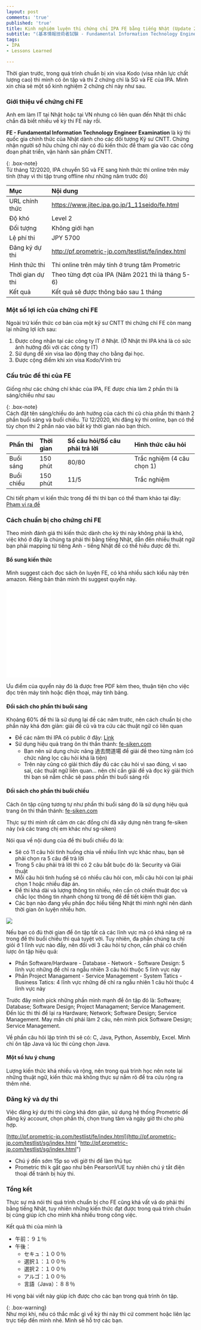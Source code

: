 ```yaml
---
layout: post
comments: 'true'
published: 'true'
title: Kinh nghiệm luyện thi chứng chỉ IPA FE bằng tiếng Nhật (Update 2021)
subtitle: "(基本情報技術者試験 - Fundamental Information Technology Engineer Examination)"
tags:
- IPA
- Lessons Learned

---
```

Thời gian trước, trong quá trình chuẩn bị xin visa Kodo (visa nhân lực chất lượng cao) thì mình có ôn tập và thi 2 chứng chỉ là SG và FE của IPA. Mình xin chia sẻ một số kinh nghiệm 2 chứng chỉ này như sau.

### Giới thiệu về chứng chỉ FE

Anh em làm IT tại Nhật hoặc tại VN nhưng có liên quan đến Nhật thì chắc chắn đã biết nhiều về kỳ thi FE này rồi.

**FE - Fundamental Information Technology Engineer Examination** là kỳ thi quốc gia chính thức của Nhật dành cho các đối tượng Kỹ sư CNTT. Chứng nhận người sở hữu chứng chỉ này có đủ kiến thức để tham gia vào các công đoạn phát triển, vận hành sản phẩm CNTT.

{: .box-note}  
Từ tháng 12/2020, IPA chuyển SG và FE sang hình thức thi online trên máy tính (thay vì thi tập trung offline như những năm trước đó)

| Mục | Nội dung |
| :--- | :--- |
| URL chính thức | https://www.jitec.ipa.go.jp/1_11seido/fe.html |
| Độ khó | Level 2 |
| Đối tượng | Không giới hạn |
| Lệ phí thi | JPY 5700 |
| Đăng ký dự thi | http://pf.prometric-jp.com/testlist/fe/index.html |
| Hình thức thi | Thi online trên máy tính ở trung tâm Prometric |
| Thời gian dự thi | Theo từng đợt của IPA (Năm 2021 thì là tháng 5-6) |
| Kết quả | Kết quả sẽ được thông báo sau 1 tháng |

### Một số lợi ích của chứng chỉ FE

Ngoài trừ kiến thức cơ bản của một kỹ sư CNTT thì chứng chỉ FE còn mang lại những lợi ích sau:

1. Được công nhận tại các công ty IT ở Nhật. (Ở Nhật thì IPA khá là có sức ảnh hưởng đối với các công ty IT)
2. Sử dụng để xin visa lao động thay cho bằng đại học.
3. Được cộng điểm khi xin visa Kodo/Vĩnh trú

### Cấu trúc đề thi của FE

Giống như các chứng chỉ khác của IPA, FE được chia làm 2 phần thi là sáng/chiều như sau

{: .box-note}  
Cách đặt tên sáng/chiều do ảnh hưởng của cách thi cũ chia phần thi thành 2 phần buổi sáng và buổi chiều. Từ 12/2020, khi đăng ký thi online, bạn có thể tùy chọn thi 2 phần nào vào bất kỳ thời gian nào bạn thích.

| Phần thi | Thời gian | Số câu hỏi/Số câu phải trả lời | Hình thức câu hỏi |
| :--- | :--- | :--- | :--- |
| Buổi sáng | 150 phút | 80/80 | Trắc nghiệm (4 câu chọn 1) |
| Buổi chiều | 150 phút | 11/5 | Trắc nghiệm |

Chi tiết phạm vi kiến thức trong đề thi thì bạn có thể tham khảo tại đây: [Phạm vi ra đề](https://www.fe-siken.com/fehani.html "Phạm vi")

### Cách chuẩn bị cho chứng chỉ FE

Theo mình đánh giá thì kiến thức dành cho kỳ thi này không phải là khó, việc khó ở đây là chúng ta phải thi bằng tiếng Nhật, dẫn đến nhiều thuật ngữ bạn phải mapping từ tiếng Anh - tiếng Nhật để có thể hiểu được đề thi.

#### Bổ sung kiến thức

Mình suggest cách đọc sách ôn luyện FE, có khá nhiều sách kiểu này trên amazon. Riêng bản thân mình thi suggest quyển này.

<iframe style="width:120px;height:240px;" marginwidth="0" marginheight="0" scrolling="no" frameborder="0" src="//rcm-fe.amazon-adsystem.com/e/cm?lt1=_blank&bc1=000000&IS2=1&bg1=FFFFFF&fc1=000000&lc1=0000FF&t=cuonghapvn-22&language=ja_JP&o=9&p=8&l=as4&m=amazon&f=ifr&ref=as_ss_li_til&asins=4295010308&linkId=3c886a8dc4e6dbbbcd08302fbd177558"></iframe>

Ưu điểm của quyển này đó là được free PDF kèm theo, thuận tiện cho việc đọc trên máy tính hoặc điện thoại, máy tính bảng.

#### Đối sách cho phần thi buổi sáng

Khoảng 60% đề thi là sử dụng lại đề các năm trước, nên cách chuẩn bị cho phần này khá đơn giản: giải đề cũ và tra cứu các thuật ngữ có liên quan

* Đề các năm thì IPA có public ở đây: [Link](https://www.jitec.ipa.go.jp/1_04hanni_sukiru/_index_mondai.html)
* Sử dụng hiệu quả trang ôn thi thần thánh: [fe-siken.com](https://www.fe-siken.com/)
  * Bạn nên sử dụng chức năng 過去問道場 để giải đề theo từng năm (có chức năng lọc câu hỏi khá là tiện)
  * Trên này cũng có giải thích đầy đủ các câu hỏi vì sao đúng, vì sao sai, các thuật ngữ liên quan... nên chỉ cần giải đề và đọc kỹ giải thích thì bạn sẽ nắm chắc sẽ pass phần thi buổi sáng rồi

#### Đối sách cho phần thi buổi chiều

Cách ôn tập cũng tương tự như phần thi buổi sáng đó là sử dụng hiệu quả trang ôn thi thần thánh: [fe-siken.com](https://www.fe-siken.com/)

Thực sự thì mình rất cảm ơn các đồng chí đã xây dựng nên trang fe-siken này (và các trang chị em khác như sg-siken)

Nói qua về nội dung của đề thi buổi chiều đó là:

* Sẽ có 11 câu hỏi tình huống chia về nhiều lĩnh vực khác nhau, bạn sẽ phải chọn ra 5 câu để trả lời
* Trong 5 câu phải trả lời thì có 2 câu bắt buộc đó là: Security và Giải thuật
* Mỗi câu hỏi tình huống sẽ có nhiều câu hỏi con, mỗi câu hỏi con lại phải chọn 1 hoặc nhiều đáp án.
* Đề thi khá dài và lượng thông tin nhiều, nên cần có chiến thuật đọc và chắc lọc thông tin nhanh chóng từ trong đề để tiết kiệm thời gian.
* Các bạn nào đang yếu phần đọc hiểu tiếng Nhật thì mình nghĩ nên dành thời gian ôn luyện nhiều hơn.

![](https://www.fe-siken.com/img/03.png)

Nếu bạn có đủ thời gian để ôn tập tất cả các lĩnh vực mà có khả năng sẽ ra trong đề thi buổi chiều thì quá tuyệt vời. Tuy nhiên, đa phần chúng ta chỉ giỏi ở 1 lĩnh vực nào đấy, nên đối với 3 câu hỏi tự chọn, cần phải có chiến lược ôn tập hiệu quả:

* Phần Software/Hardware - Database - Network - Software Design: 5 lĩnh vực những đề chỉ ra ngẫu nhiên 3 câu hỏi thuộc 5 lĩnh vực này
* Phần Project Managament - Service Management - System Tatics - Business Tatics: 4 lĩnh vực những đề chỉ ra ngẫu nhiên 1 câu hỏi thuộc 4 lĩnh vực này

Trước đây mình pick những phần mình mạnh để ôn tập đó là: Software; Database; Software Design; Project Managament; Service Management. Đến lúc thi thì đề lại ra Hardware; Network; Software Design; Service Management. May mắn chỉ phải làm 2 câu, nên mình pick Software Design; Service Management.

Về phần câu hỏi lập trình thì sẽ có: C, Java, Python, Assembly, Excel. Mình chỉ ôn tập Java và lúc thi cũng chọn Java.

#### Một số lưu ý chung

Lượng kiến thức khá nhiều và rộng, nên trong quá trình học nên note lại những thuật ngữ, kiến thức mà không thực sự nắm rõ để tra cứu rộng ra thêm nhé.

### Đăng ký và dự thi

Việc đăng ký dự thi thì cũng khá đơn giản, sử dụng hệ thống Prometric để đăng ký account, chọn phần thi, chọn trung tâm và ngày giờ thi cho phù hợp.

[http://pf.prometric-jp.com/testlist/fe/index.html](http://pf.prometric-jp.com/testlist/sg/index.html "http://pf.prometric-jp.com/testlist/sg/index.html")

* Chú ý đến sớm 15p so với giờ thi để làm thủ tục
* Prometric thì k gắt gao như bên PearsonVUE tuy nhiên chú ý tắt điện thoại để tránh bị hủy thi.

### Tổng kết

Thực sự mà nói thì quá trình chuẩn bị cho FE cũng khá vất vả do phải thi bằng tiếng Nhật, tuy nhiên những kiến thức đạt được trong quá trình chuẩn bị cũng giúp ích cho mình khá nhiều trong công việc. 

Kết quả thi của mình là

* 午前：９１％
* 午後：
  *  セキュ：１００％
  *  選択１：１００％
  *  選択２：１００％
  *  アルゴ：１００％
  *  言語（Java）：８８％

Hi vọng bài viết này giúp ích được cho các bạn trong quá trình ôn tập.

{: .box-warning}  
Như mọi khi, nếu có thắc mắc gì về kỳ thi này thì cứ comment hoặc liên lạc trực tiếp đến mình nhé. Mình sẽ hỗ trợ các bạn.